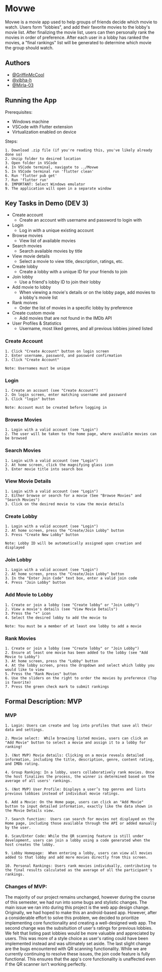 
# Movwe
Movwe is a movie app used to help groups of friends decide which movie to watch. Users form "lobbies", and add their favorite movies to the lobby's movie list. After finalizing the movie list, users can then personally rank the movies in order of preference. After each user in a lobby has ranked the movies, a "final rankings" list will be generated to determine which movie the group should watch.

## Authors

- [@GriffinMcCool](https://github.com/GriffinMcCool)
- [@vibha-h](https://github.com/vibha-h)
- [@Mirla-03](https://github.com/Mirla03)

## Running the App

Prerequisites:

- Windows machine
- VSCode with Flutter extension
- Virtualization enabled on device

Steps:

    1. Download .zip file (if you're reading this, you've likely already done so)
    2. Unzip folder to desired location
    3. Open folder in VSCode
    4. In VSCode terminal, navigate to ../Movwe
    5. In VSCode terminal run 'flutter clean'
    6. Run 'flutter pub get'
    7. Run 'flutter run'
    8. IMPORTANT: Select Windows emulator
    9. The application will open in a separate window


## Key Tasks in Demo (DEV 3)

- Create account
    - Create an account with username and password to login with 
- Login
    - Log in with a unique existing account
- Browse movies
    - View list of available movies
- Search movies
    - Search available movies by title
- View movie details
    - Select a movie to view title, description, ratings, etc.
- Create lobby
    - Create a lobby with a unique ID for your friends to join
- Join lobby
    - Use a friend's lobby ID to join their lobby
- Add movie to lobby
    - When viewing a movie's details or on the lobby page, add movies to a lobby's movie list
- Rank moives
    - Order the list of movies in a specific lobby by preference
- Create custom movie
    - Add movies that are not found in the IMDb API 
-  User Profiles & Statistics
    - Username, most liked genres, and all previous lobbies joined listed


### Create Account

    1. Click "Create Account" button on login screen
    2. Enter username, password, and password confirmation
    3. Click "Create Account"
    
    Note: Usernames must be unique

### Login

    1. Create an account (see "Create Account")
    2. On login screen, enter matching username and password
    3. Click "login" button

    Note: Account must be created before logging in

### Browse Movies

    1. Login with a valid account (see "Login")
    2. The user will be taken to the home page, where available movies can be browsed

### Search Movies

    1. Login with a valid account (see "Login")
    2. At home screen, click the magnifying glass icon
    3. Enter movie title into search box

### View Movie Details

    1. Login with a valid account (see "Login")
    2. Either browse or search for a movie (See "Browse Movies" and "Search Movies")
    3. Click on the desired movie to view the movie details

### Create Lobby

    1. Login with a valid account (see "Login")
    2. At home screen, press the "Create/Join Lobby" button
    3. Press "Create New Lobby" button

    Note: Lobby ID will be automatically assigned upon creation and displayed

### Join Lobby

    1. Login with a valid account (see "Login")
    2. At home screen, press the "Create/Join Lobby" button
    3. In the "Enter Join Code" text box, enter a valid join code
    4. Press "Join Lobby" button

### Add Movie to Lobby

    1. Create or join a lobby (see "Create lobby" or "Join Lobby")
    2. View a movie's details (see "View Movie Details")
    3. Press the "+" icon
    4. Select the desired lobby to add the movie to

    Note: You must be a member of at least one lobby to add a movie

### Rank Movies

    1. Create or join a lobby (see "Create lobby" or "Join Lobby")
    2. Ensure at least one movie has been added to the lobby (see "Add Movie to Lobby")
    3. At home screen, press the "Lobby" button
    4. At the lobby screen, press the dropdown and select which lobby you would like to view
    5. Press the "Rank Movies" button
    6. Use the sliders on the right to order the movies by preference (Top is favorite)
    7. Press the green check mark to submit rankings

## Formal Description: MVP

### MVP
    1. Login: Users can create and log into profiles that save all their data and settings.

    2. Movie select:  While browsing listed movies, users can click an "Add Movie" button to select a movie and assign it to a lobby for ranking!

    3. (Not MVP) Movie details: Clicking on a movie reveals detailed information, including the title, description, genre, content rating, and IMDb rating.

    4. Group Ranking: In a lobby, users collaboratively rank movies. Once the host finalizes the process, the winner is determined based on the average of all users' rankings.

    5. (Not MVP) User Profile: Displays a user’s top genres and lists previous lobbies instead of individual movie ratings.

    6. Add a Movie: On the Home page, users can click an "Add Movie" button to input detailed information, exactly like the data shown in the Movie Details view.

    7. Search function:  Users can search for movies not displayed on the Home page, including those available through the API or added manually by the user.

    8. Scan/Enter Code: While the QR scanning feature is still under development, users can join a lobby using a code generated when the host creates the lobby.

    9. Lobby Homepage:  When entering a lobby, users can view all movies added to that lobby and add more movies directly from this screen.

    10. Personal Rankings: Users rank movies individually, contributing to the final results calculated as the average of all the participant's rankings.

### Changes of MVP: 

The majority of our project remains unchanged, however during the course of this semester, we had run into some bugs and stylistic changes. The main issue we ran into during this project is the web app design change. Originally, we had hoped to make this an android-based app. However, after a considerable effort to solve this problem, we decided to prioritize implementing core functionality and creating a well-designed web app.
The second change was the subsituition of user's ratings for previous lobbies. We felt that listing past lobbies would be more valuable and appreciated by users. This was more of a style choice as user's rating could have been implemented instead and was ultimately set aside. 
The last slight change are the bugs encountered with QR scanning functionality. While we are currently continuing to resolve these issues, the join code feature is fully functional. This ensures that the app's core functionality is unaffected even if the QR scanner isn't working perfectly.